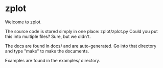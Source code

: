 # zplot

Welcome to zplot. 

The source code is stored simply in one place: zplot/zplot.py
Could you put this into multiple files? Sure, but we didn't.

The docs are found in docs/ and are auto-generated. Go into
that directory and type "make" to make the documents.

Examples are found in the examples/ directory.


